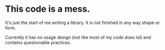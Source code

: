 # This code is a mess.

It's just the start of me writing a library. It is not finished in any way shape or form.

Currently it has no usage design (not like most of my code does lol) and contains questionable practices.